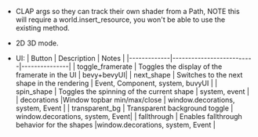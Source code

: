 - CLAP args so they can track their own shader from a Path, NOTE this will require a world.insert_resource, you won't be able to use the existing method.

- 2D 3D mode.

- UI:
  | Button | Description | Notes |
  |-------------|--------------------------|---------------|
  | toggle_framerate | Toggles the display of the framerate in the UI | bevy+bevyUI|
  | next_shape | Switches to the next shape in the rendering | Event, Component, system, buvyUI |
  | spin_shape | Toggles the spinning of the current shape | system, event |
  | decorations |Window topbar min/max/close | window.decorations, system, Event |
  | transparent_bg | Transparent background toggle | window.decorations, system, Event|
  | fallthrough | Enables fallthrough behavior for the shapes |window.decorations, system, Event |
